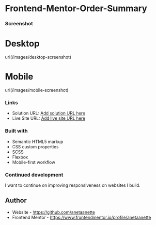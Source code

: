 # Frontend-Mentor-Order-Summary

### Screenshot

# Desktop

url(/images/desktop-screenshot)

# Mobile

url(/images/mobile-screenshot)

### Links

- Solution URL: [Add solution URL here](https://your-solution-url.com)
- Live Site URL: [Add live site URL here](https://your-live-site-url.com)

### Built with

- Semantic HTML5 markup
- CSS custom properties
- SCSS
- Flexbox
- Mobile-first workflow

### Continued development

I want to continue on improving responsiveness on websites I build.

## Author

- Website - https://github.com/anetaanette
- Frontend Mentor - https://www.frontendmentor.io/profile/anetaanette
